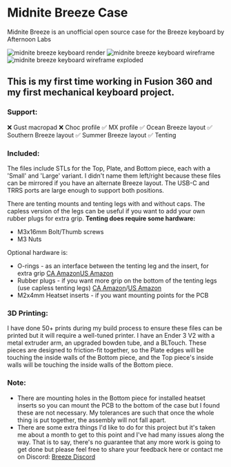 # Midnite Breeze Case

Midnite Breeze is an unofficial open source case for the Breeze keyboard by Afternoon Labs

![midnite breeze keyboard render](https://i.imgur.com/4uPXR1M.png)
![midnite breeze keyboard wireframe](https://i.imgur.com/gCqrYiU.png)
![midnite breeze keyboard wireframe exploded](https://i.imgur.com/QQKB4ZS.png)

## This is my first time working in Fusion 360 and my first mechanical keyboard project.

### Support:
❌ Gust macropad
❌ Choc profile
✅ MX profile
✅ Ocean Breeze layout
✅ Southern Breeze layout
✅ Summer Breeze layout
✅ Tenting

### Included:
The files include STLs for the Top, Plate, and Bottom piece, each with a 'Small' and 'Large' variant. I didn't name them left/right because these files can be mirrored if you have an alternate Breeze layout. The USB-C and TRRS ports are large enough to support both positions.

There are tenting mounts and tenting legs with and without caps. The capless version of the legs can be useful if you want to add your own rubber plugs for extra grip. **Tenting does require some hardware:**
* M3x16mm Bolt/Thumb screws
* M3 Nuts

Optional hardware is:
* O-rings - as an interface between the tenting leg and the insert, for extra grip [CA Amazon](https://www.amazon.ca/ThreeBulls-120Pcs-Dampeners-Keyboards-Dampers/dp/B01N6438BK)[US Amazon](https://www.amazon.com/ThreeBulls-120Pcs-Dampeners-Keyboards-Dampers/dp/B01N6438BK)
* Rubber plugs - if you want more grip on the bottom of the tenting legs (use capless tenting legs) [CA Amazon](https://www.amazon.ca/gp/product/B07TXYSYS3)/[US Amazon](https://www.amazon.com/Aislor-Bumpers-Rubber-Grippers-Spacers/dp/B08LQ192XK)
* M2x4mm Heatset inserts - if you want mounting points for the PCB

### 3D Printing:
I have done 50+ prints during my build process to ensure these files can be printed but it will require a well-tuned printer. I have an Ender 3 V2 with a metal extruder arm, an upgraded bowden tube, and a BLTouch. These pieces are designed to friction-fit together, so the Plate edges will be touching the inside walls of the Bottom piece, and the Top piece's inside walls will be touching the inside walls of the Bottom piece. 

### Note:
* There are mounting holes in the Bottom piece for installed heatset inserts so you can mount the PCB to the bottom of the case but I found these are not necessary. My tolerances are such that once the whole thing is put together, the assembly will not fall apart.
* There are some extra things I'd like to do for this project but it's taken me about a month to get to this point and I've had many issues along the way. That is to say, there's no guarantee that any more work is going to get done but please feel free to share your feedback here or contact me on Discord: [Breeze Discord](https://discord.gg/HU3YHDQG)
